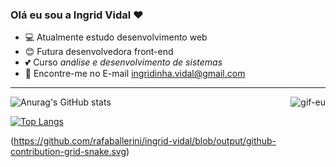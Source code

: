### Olá eu sou a Ingrid Vidal :heart:

- 💻 Atualmente estudo desenvolvimento web
- 😊 Futura desenvolvedora front-end
- 💕 Curso _*análise e desenvolvimento de sistemas*_
- 📧 Encontre-me no E-mail ingridinha.vidal@gmail.com
---
![Anurag's GitHub stats](https://github-readme-stats.vercel.app/api?username=ingrid-vidal&show_icons=true&theme=tokyonight)
<img align="right" alt="gif-eu" src="https://media.giphy.com/media/v1.Y2lkPTc5MGI3NjExNTczNmJkODE4Yzc1NWYwM2U5ZGFkN2FkM2MxMWYzMTFjODM2NDU3ZSZjdD1n/cAyHgmKfDKbFLGvWIN/giphy.gif">

[![Top Langs](https://github-readme-stats.vercel.app/api/top-langs/?username=ingrid-vidal&layout=compact&langs_count=16&theme=tokyonight&hide_progress=false)](https://github.com/anuraghazra/github-readme-stats)

(https://github.com/rafaballerini/ingrid-vidal/blob/output/github-contribution-grid-snake.svg)

